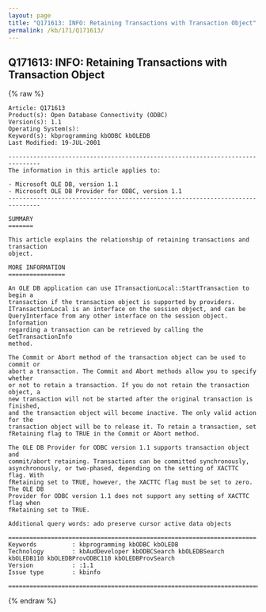```yaml
---
layout: page
title: "Q171613: INFO: Retaining Transactions with Transaction Object"
permalink: /kb/171/Q171613/
---
```


## Q171613: INFO: Retaining Transactions with Transaction Object

{% raw %}

	Article: Q171613
	Product(s): Open Database Connectivity (ODBC)
	Version(s): 1.1
	Operating System(s): 
	Keyword(s): kbprogramming kbODBC kbOLEDB
	Last Modified: 19-JUL-2001
	
	-------------------------------------------------------------------------------
	The information in this article applies to:
	
	- Microsoft OLE DB, version 1.1 
	- Microsoft OLE DB Provider for ODBC, version 1.1 
	-------------------------------------------------------------------------------
	
	SUMMARY
	=======
	
	This article explains the relationship of retaining transactions and transaction
	object.
	
	MORE INFORMATION
	================
	
	An OLE DB application can use ITransactionLocal::StartTransaction to begin a
	transaction if the transaction object is supported by providers.
	ITransactionLocal is an interface on the session object, and can be
	QueryInterface from any other interface on the session object. Information
	regarding a transaction can be retrieved by calling the GetTransactionInfo
	method.
	
	The Commit or Abort method of the transaction object can be used to commit or
	abort a transaction. The Commit and Abort methods allow you to specify whether
	or not to retain a transaction. If you do not retain the transaction object, a
	new transaction will not be started after the original transaction is finished,
	and the transaction object will become inactive. The only valid action for the
	transaction object will be to release it. To retain a transaction, set
	fRetaining flag to TRUE in the Commit or Abort method.
	
	The OLE DB Provider for ODBC version 1.1 supports transaction object and
	commit/abort retaining. Transactions can be committed synchronously,
	asynchronously, or two-phased, depending on the setting of XACTTC flag. With
	fRetaining set to TRUE, however, the XACTTC flag must be set to zero. The OLE DB
	Provider for ODBC version 1.1 does not support any setting of XACTTC flag when
	fRetaining set to TRUE.
	
	Additional query words: ado preserve cursor active data objects
	
	======================================================================
	Keywords          : kbprogramming kbODBC kbOLEDB 
	Technology        : kbAudDeveloper kbODBCSearch kbOLEDBSearch kbOLEDB110 kbOLEDBProvODBC110 kbOLEDBProvSearch
	Version           : :1.1
	Issue type        : kbinfo
	
	=============================================================================
	

{% endraw %}
